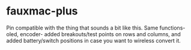 # fauxmac-plus

Pin compatible with the thing that sounds a bit like this.
Same functions- oled, encoder- added breakouts/test points on rows and columns, and added battery/switch positions in case you want to wireless convert it.
